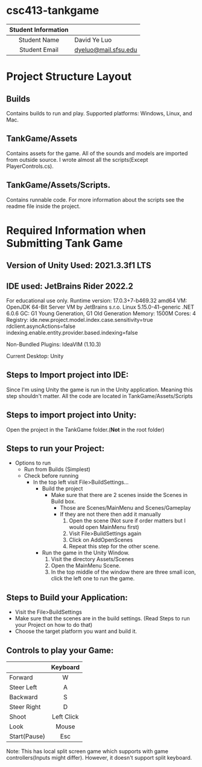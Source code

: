 # csc413-tankgame


| Student Information |                      |
| :-----------------: | -------------------- |
|    Student Name     | David Ye Luo         |
|    Student Email    | dyeluo@mail.sfsu.edu |

# Project Structure Layout

## Builds

Contains builds to run and play. Supported platforms: Windows, Linux, and Mac.

## TankGame/Assets

Contains assets for the game. All of the sounds and models are imported from outside source. I wrote almost all the scripts(Except PlayerControls.cs).

## TankGame/Assets/Scripts.

Contains runnable code. For more information about the scripts see the readme file inside the project.

# Required Information when Submitting Tank Game

## Version of Unity Used: 2021.3.3f1 LTS

## IDE used: JetBrains Rider 2022.2
For educational use only.
Runtime version: 17.0.3+7-b469.32 amd64
VM: OpenJDK 64-Bit Server VM by JetBrains s.r.o.
Linux 5.15.0-41-generic
.NET 6.0.6
GC: G1 Young Generation, G1 Old Generation
Memory: 1500M
Cores: 4
Registry:
    ide.new.project.model.index.case.sensitivity=true
    rdclient.asyncActions=false
    indexing.enable.entity.provider.based.indexing=false

Non-Bundled Plugins:
    IdeaVIM (1.10.3)

Current Desktop: Unity

## Steps to Import project into IDE: 
Since I'm using Unity the game is run in the Unity application. Meaning this step shouldn't matter. All the code are located in TankGame/Assets/Scripts

## Steps to import project into Unity: 
Open the project in the TankGame folder.(**Not** in the root folder)

## Steps to run your Project: 
* Options to run
    * Run from Builds (Simplest)
    * Check before running
        * In the top left visit File>BuildSettings...
            * Build the project
                * Make sure that there are 2 scenes inside the Scenes in Build box.
                    * Those are Scenes/MainMenu and Scenes/Gameplay
                    * If they are not there then add it manually
                        1. Open the scene (Not sure if order matters but I would open MainMenu first)
                        2. Visit File>BuildSettings again
                        3. Click on AddOpenScenes
                        4. Repeat this step for the other scene.
            * Run the game in the Unity Window.
                1. Visit the directory Assets/Scenes
                2. Open the MainMenu Scene.
                3. In the top middle of the window there are three small icon, click the left one to run the game.

## Steps to Build your Application:
* Visit the File>BuildSettings 
* Make sure that the scenes are in the build settings. (Read Steps to run your Project on how to do that)
* Choose the target platform you want and build it.

## Controls to play your Game:

|              |  Keyboard  |
| ------------ | :--------: |
| Forward      |     W      |
| Steer Left   |     A      |
| Backward     |     S      |
| Steer Right  |     D      |
| Shoot        | Left Click |
| Look         |   Mouse    |
| Start(Pause) |    Esc     |

Note: This has local split screen game which supports with game controllers(Inputs might differ). However, it doesn't support split keyboard.
